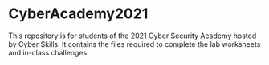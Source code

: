 # CyberAcademy2021
This repository is for students of the 2021 Cyber Security Academy hosted by Cyber Skills. It contains the files required to complete the lab worksheets and in-class challenges.
